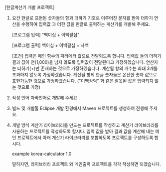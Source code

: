 [한글계산기 개발 프로젝트]

1. 요건
   한글로 표현된 숫자들의 항과 더하기 기호로 이루어진 문자를 받아 더하기 연산을 수행하여
   입력값 과 더한 값을 한글로 출력하는 계산기를 개발해 주세요.

   [프로그램 입력]
   "백이십 + 이백팔십"

   [프로그램 출력]
   백이십 + 이백팔십 = 사백

   [조건]
   입력은 메인 함수의 파라메터 값으로 전달되도록 합니다.
   입력값 들의 더하기 결과 값이 천(1,000)을 넘지 않도록 입력값이 전달된다고 가정하겠습니다.
   연산자는 더하기(+)만 존재하는 것으로 가정하겠습니다.
   계산될 항의 개수는 최대 3개를 초과하지 않도록 가정하겠습니다.
   계산될 항의 한글 숫자들은 온전한 숫자 값으로 표현가능한 것으로 가정하겠습니다.
   ("이백삼억" 과 같은 잘못된 값은 입력되지 않는 것으로 가정)    

2. 작성 언어
   자바언어로 개발해 주세요 .

3. 빌드 및 개발툴
   Eclipse 개발 환경에서 Maven 프로젝트를 생성하여 진행해 주세요.

4. 개발 방식
   계산기 라이브러리를 만드는 프로젝트를 작성하고 계산기 라이브러리를 사용하는 프로젝트를 작성하도록 합시다.
   입력 값을 받아 결과 값을 계산해 내는 메인 프로젝트에서 아래 계산기 라이브러리를 포함하도록 프로젝트를 구성하도록 합시다.
   <!-- 계산기 라이브러리 디펜던시 -->
   <dependency>
     <groupId>example</groupId>
     <artifactId>korea-calculator</artifactId>
     <version>1.0</version>
   </dependency>

   말하자면, 라이브러리 프로젝트 와 메인출력 프로젝트를 각각 작성하면 되겠습니다.
